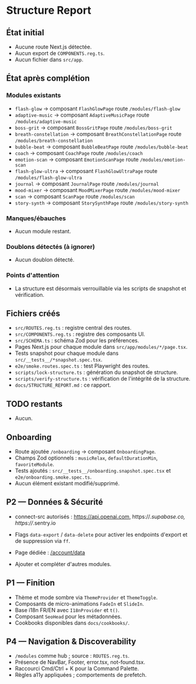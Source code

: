 # Structure Report

## État initial
- Aucune route Next.js détectée.
- Aucun export de `COMPONENTS.reg.ts`.
- Aucun fichier dans `src/app`.

## État après complétion
### Modules existants
- `flash-glow` → composant `FlashGlowPage` route `/modules/flash-glow`
- `adaptive-music` → composant `AdaptiveMusicPage` route `/modules/adaptive-music`
- `boss-grit` → composant `BossGritPage` route `/modules/boss-grit`
- `breath-constellation` → composant `BreathConstellationPage` route `/modules/breath-constellation`
- `bubble-beat` → composant `BubbleBeatPage` route `/modules/bubble-beat`
- `coach` → composant `CoachPage` route `/modules/coach`
- `emotion-scan` → composant `EmotionScanPage` route `/modules/emotion-scan`
- `flash-glow-ultra` → composant `FlashGlowUltraPage` route `/modules/flash-glow-ultra`
- `journal` → composant `JournalPage` route `/modules/journal`
- `mood-mixer` → composant `MoodMixerPage` route `/modules/mood-mixer`
- `scan` → composant `ScanPage` route `/modules/scan`
- `story-synth` → composant `StorySynthPage` route `/modules/story-synth`

### Manques/ébauches
- Aucun module restant.

### Doublons détectés (à ignorer)
- Aucun doublon détecté.

### Points d'attention
- La structure est désormais verrouillable via les scripts de snapshot et vérification.

## Fichiers créés
- `src/ROUTES.reg.ts` : registre central des routes.
- `src/COMPONENTS.reg.ts` : registre des composants UI.
- `src/SCHEMA.ts` : schéma Zod pour les préférences.
- Pages Next.js pour chaque module dans `src/app/modules/*/page.tsx`.
- Tests snapshot pour chaque module dans `src/__tests__/*snapshot.spec.tsx`.
- `e2e/smoke.routes.spec.ts` : test Playwright des routes.
- `scripts/lock-structure.ts` : génération du snapshot de structure.
- `scripts/verify-structure.ts` : vérification de l'intégrité de la structure.
- `docs/STRUCTURE_REPORT.md` : ce rapport.

## TODO restants
- Aucun.

## Onboarding
- Route ajoutée `/onboarding` → composant `OnboardingPage`.
- Champs Zod optionnels : `musicRelax`, `defaultDurationMin`, `favoriteModule`.
- Tests ajoutés : `src/__tests__/onboarding.snapshot.spec.tsx` et `e2e/onboarding.smoke.spec.ts`.
- Aucun élément existant modifié/supprimé.

## P2 — Données & Sécurité
- connect-src autorisés : https://api.openai.com, https://*.supabase.co, https://*.sentry.io
- Flags `data-export` / `data-delete` pour activer les endpoints d'export et de suppression via `ff`.
- Page dédiée : [/account/data](/account/data)

- Ajouter et compléter d'autres modules.

## P1 — Finition
- Thème et mode sombre via `ThemeProvider` et `ThemeToggle`.
- Composants de micro-animations `FadeIn` et `SlideIn`.
- Base i18n FR/EN avec `I18nProvider` et `t()`.
- Composant `SeoHead` pour les métadonnées.
- Cookbooks disponibles dans `docs/cookbooks/`.


## P4 — Navigation & Discoverability
- `/modules` comme hub ; source : `ROUTES.reg.ts`.
- Présence de NavBar, Footer, error.tsx, not-found.tsx.
- Raccourci Cmd/Ctrl + K pour la Command Palette.
- Règles a11y appliquées ; comportements de prefetch.